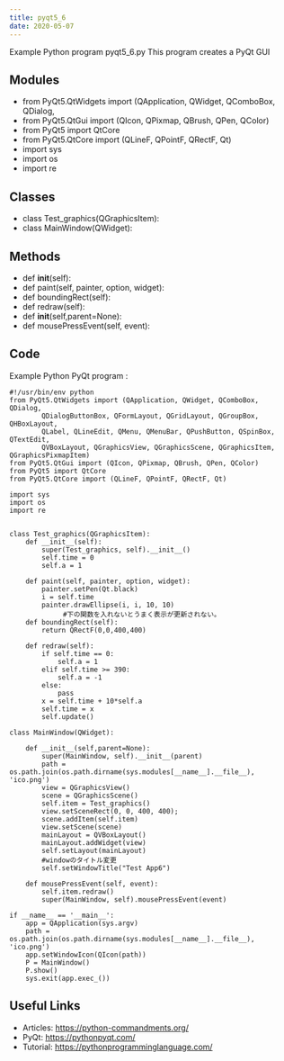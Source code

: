 ```yaml
---
title: pyqt5_6
date: 2020-05-07
---
```

Example Python program pyqt5_6.py
This program creates a PyQt GUI

## Modules

* from PyQt5.QtWidgets import (QApplication, QWidget, QComboBox, QDialog,
* from PyQt5.QtGui import (QIcon, QPixmap, QBrush, QPen, QColor)
* from PyQt5 import QtCore
* from PyQt5.QtCore import (QLineF, QPointF, QRectF, Qt)
* import sys
* import os
* import re

## Classes

* class Test_graphics(QGraphicsItem):
* class MainWindow(QWidget):

## Methods

* def __init__(self):
* def paint(self, painter, option, widget):
* def boundingRect(self):
* def redraw(self):
* def __init__(self,parent=None):
* def mousePressEvent(self, event):

## Code

Example Python PyQt program :

    #!/usr/bin/env python
    from PyQt5.QtWidgets import (QApplication, QWidget, QComboBox, QDialog,
            QDialogButtonBox, QFormLayout, QGridLayout, QGroupBox, QHBoxLayout,
            QLabel, QLineEdit, QMenu, QMenuBar, QPushButton, QSpinBox, QTextEdit,
            QVBoxLayout, QGraphicsView, QGraphicsScene, QGraphicsItem, QGraphicsPixmapItem)
    from PyQt5.QtGui import (QIcon, QPixmap, QBrush, QPen, QColor)
    from PyQt5 import QtCore
    from PyQt5.QtCore import (QLineF, QPointF, QRectF, Qt)
    
    import sys
    import os
    import re
    
    
    class Test_graphics(QGraphicsItem):
        def __init__(self):
            super(Test_graphics, self).__init__()
            self.time = 0
            self.a = 1
    
        def paint(self, painter, option, widget):
            painter.setPen(Qt.black)
            i = self.time
            painter.drawEllipse(i, i, 10, 10)
    　　　　　　　　#下の関数を入れないとうまく表示が更新されない。
        def boundingRect(self):
            return QRectF(0,0,400,400)
    
        def redraw(self):
            if self.time == 0:
                self.a = 1
            elif self.time >= 390:
                self.a = -1
            else:
                pass
            x = self.time + 10*self.a
            self.time = x
            self.update()
    
    class MainWindow(QWidget):
    
        def __init__(self,parent=None):
            super(MainWindow, self).__init__(parent)
            path = os.path.join(os.path.dirname(sys.modules[__name__].__file__), 'ico.png')
            view = QGraphicsView()
            scene = QGraphicsScene()
            self.item = Test_graphics()
            view.setSceneRect(0, 0, 400, 400);
            scene.addItem(self.item)
            view.setScene(scene)
            mainLayout = QVBoxLayout()
            mainLayout.addWidget(view)
            self.setLayout(mainLayout)
            #windowのタイトル変更
            self.setWindowTitle("Test App6")
    
        def mousePressEvent(self, event):
            self.item.redraw()
            super(MainWindow, self).mousePressEvent(event)
    
    if __name__ == '__main__':
        app = QApplication(sys.argv)
        path = os.path.join(os.path.dirname(sys.modules[__name__].__file__), 'ico.png')
        app.setWindowIcon(QIcon(path))
        P = MainWindow()
        P.show()
        sys.exit(app.exec_())

## Useful Links

- Articles: https://python-commandments.org/
- PyQt: https://pythonpyqt.com/
- Tutorial: https://pythonprogramminglanguage.com/
